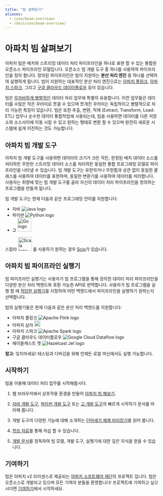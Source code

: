 ```yaml
---
title: "빔 살펴보기"
aliases:
  - /use/beam-overview/
  - /docs/use/beam-overview/
---
```


<!--
Licensed under the Apache License, Version 2.0 (the "License");
you may not use this file except in compliance with the License.
You may obtain a copy of the License at

http://www.apache.org/licenses/LICENSE-2.0

Unless required by applicable law or agreed to in writing, software
distributed under the License is distributed on an "AS IS" BASIS,
WITHOUT WARRANTIES OR CONDITIONS OF ANY KIND, either express or implied.
See the License for the specific language governing permissions and
limitations under the License.
-->

# 아파치 빔 살펴보기

아파치 빔은 배치와 스트리밍 데이터 처리 파이프라인을 하나로 표현 할 수 있는 통합된 오픈소스 파이프라인 모델입니다. 오픈소스 빔 개발 도구 중 하나를 사용하여 파이프라인을 정의 합니다. 정의된 파이프라인은 빔이 지원하는 **분산 처리 엔진** 중 하나를 선택하여 실행하게 됩니다. 빔이 지원하는 대표적인 분산 처리 엔진으로는 [아파치 플링크](https://flink.apache.org), [아파치 스파크](http://spark.apache.org), 그리고 [구글 클라우드 데이터플로우](https://cloud.google.com/dataflow) 등이 있습니다.

빔은 [무자비하게 병렬적인](https://en.wikipedia.org/wiki/Embarassingly_parallel) 데이터 처리 업무에 특별히 유용합니다. 이런 업무들은 데이터를 수많은 작은 꾸러미로 쪼갤 수 있으며 쪼개진 꾸러미는 독립적이고 병렬적으로 처리 가능한 특징이 있습니다. 빔은 또한 추출, 변환, 적재 (Extract, Transform, Load: ETL) 업무나 순수한 데이터 통합작업에 사용되는데, 빔을 사용하면 데이터를 다른 저장소와 소스사이에 이동 시킬 수 있고 원하는 형태로 변환 할 수 있으며 완전히 새로운 시스템에 쉽게 이전하는 것도 가능합니다.

## 아파치 빔 개발 도구

아파치 빔 개발 도구를 사용하면 데이터의 크기가 크든 작든, 한정된 배치 데이터 소스를 처리하든 무한한 스트리밍 데이터 소스를 처리하든 동일한 통합 프로그래밍 모델로 파이프라인을 나타낼 수 있습니다. 빔 개발 도구는 유한하거나 무한함과 상관 없이 동일한 클래스를 사용하여 데이터를 표현하며, 동일한 변환기를 사용하여 데이터를 처리합니다. 사용자는 취향에 맞는 빔 개발 도구를 골라 자신의 데이터 처리 파이프라인을 정의하는 프로그램을 만들게 됩니다.

빔 개발 도구는 현재 다음과 같은 프로그래밍 언어를 지원합니다:

- 자바 ![Java logo](/images/logos/sdks/java.png)
- 파이썬 ![Python logo](/images/logos/sdks/python.png)
- 고 <img src="/images/logos/sdks/go.png" height="45px" alt="Go logo">

스칼라 <img src="/images/logos/sdks/scala.png" height="45px" alt="Scala logo"> 를 사용하기 원하는 경우 [Scio](https://github.com/spotify/scio)가 있습니다.

## 아파치 빔 파이프라인 실행기

빔 파이프라인 실행기는 사용자가 빔 프로그램을 통해 정의한 데이터 처리 파이프라인을 다양한 분산 처리 백엔드와 호환 가능한 API로 번역합니다. 사용자가 빔 프로그램을 실행 할 때 [적당한 실행기](/documentation/runners/capability-matrix)를 지정하여 어떤 백엔드에서 파이프라인을 실행하기 원하는지 선택합니다.

빔의 실행기들은 현재 다음과 같은 분산 처리 백엔드를 지원합니다:

- 아파치 플링크 ![Apache Flink logo](/images/logos/runners/flink.png)
- 아파치 삼자 <img src="/images/logos/runners/samza.png" height="20px" alt="Apache Samza logo">
- 아파치 스파크 ![Apache Spark logo](/images/logos/runners/spark.png)
- 구글 클라우드 데이터플로우 ![Google Cloud Dataflow logo](/images/logos/runners/dataflow.png)
- 헤이즐캐스트 젯 ![Hazelcast Jet logo](/images/logos/runners/jet.png)

**참고:** 잊지마세요! 테스팅과 디버깅을 위해 언제든 로컬 머신에서도 실행 가능합니다.

## 시작하기

빔을 이용해 데이터 처리 업무를 시작해봅시다.

1. 웹 브라우저에서 상호작용 환경을 만들어 [아파치 빔 해보기](/ko/get-started/try-apache-beam).

1. [자바 개발 도구](/ko/get-started/quickstart-java), [파이썬 개발 도구](/ko/get-started/quickstart-py) 또는 [고 개발 도구](/ko/get-started/quickstart-go)의 빠르게 시작하기 문서를 따라해 봅니다.

1. 개발 도구의 다양한 기능에 대해 소개하는 [단어세기 예제 따라잡기](/ko/get-started/wordcount-example)를 읽어 봅니다.

1. [학습 자료](/ko/documentation/resources/learning-resources)를 통해 자습 할 수 있습니다.

1. [개발 문서](/ko/documentation/)를 정독하여 빔 모델, 개발 도구, 실행기에 대한 깊은 지식을 얻을 수 있습니다.

## 기여하기

빔은 아파치 v2 라이센스로 제공되는 <a href="http://www.apache.org" target="_blank">아파치 소프트웨어 재단</a>의 프로젝트 입니다. 빔은 오픈소스로 개발되고 있으며 모든 기여자 분들을 환영합니다! 프로젝트에 기여하고 싶으시다면 [기여하기](/ko/contribute/)에서 시작하세요.
